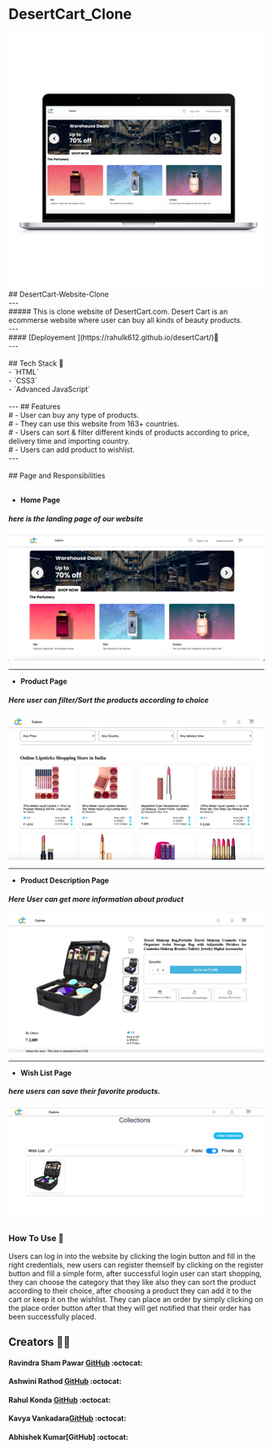 # DesertCart_Clone
<div align="center">
  <img alt="Demo" src="./Images/Demo.png" />
</div>
## DesertCart-Website-Clone 
<br/>
---
<br/>
##### This is clone website of DesertCart.com. Desert Cart is an ecommerse website where user can buy all kinds of beauty products.
<br/>
---
<br/>
#### [Deployement ](https://rahulk612.github.io/desertCart/)🔗
<br/>
---
<br/> <br/>
## Tech Stack 🔧 <br/>
- `HTML` <br/>
- `CSS3` <br/>
- `Advanced JavaScript` <br/> <br/>
---
## Features  <br/>
# - User can buy any type of products. <br/>
# - They can use this website from 163+ countries. <br/>
# - Users can sort & filter different kinds of products according to price, delivery time and importing country. <br/>
# - Users can add product to wishlist. <br/>
--- <br/> <br/>
## Page and Responsibilities <br/> <br/>

- **Home Page**
##### here is the landing page of our website
![Landing Page](./Images/HomePage.png)

---

- **Product Page**
##### Here user can filter/Sort the products according to choice
![Product Category Page](./Images/productspage.png)

---

- **Product Description Page**
##### Here User can get more information about product
![Product Details Page](./Images/productsDesc.png)

---
<!-- - **Cart Page**
##### From here user can add and remove products from cart
![Cart Page](https://github.com/mayuriwasu1/purplle_clone/blob/main/image/cart_page.png)

--- -->

- **Wish List Page**
##### here users can save their favorite products.
![Wish List](./Images/collections.png)

<!-- ---

- **Checkout Page**
##### Here user can add address 
![Checkout Page](https://github.com/mayuriwasu1/purplle_clone/blob/main/image/adress.png)

---
- **Payment Page**
##### here user will have to fill their payment details then they will be notified that their order has been placed.
![Payment Page](https://github.com/mayuriwasu1/purplle_clone/blob/main/image/pay.png)

--- -->



### How To Use 	📌
Users can log in into the website by clicking the login button and fill in the right credentials, 
new users can register themself by clicking on the register button and fill a simple form, after successful 
login user can start shopping, they can choose the category that they like also they can sort the product 
according to their choice, after choosing a product they can add it to the cart or keep it on the wishlist.
They can place an order by simply clicking on the place order button after that they will get notified that their 
 order has been successfully placed.




## Creators  🤝🏻	
#### Ravindra Sham Pawar [GitHub](https://github.com/Ravindraapps) :octocat:

#### Ashwini Rathod [GitHub](https://github.com/rathodashwini990) :octocat:

#### Rahul Konda  [GitHub](https://github.com/Rahulk612) :octocat:

#### Kavya Vankadara[GitHub](https://github.com/kavya-2021) :octocat:

#### Abhishek Kumar[GitHub] :octocat:



 

